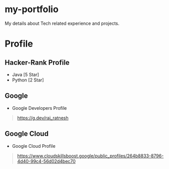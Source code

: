 # my-portfolio
My details about Tech related experience and projects.

# Profile

## Hacker-Rank Profile
- Java [5 Star]
- Python [2 Star]

## Google 
- Google Developers Profile
> https://g.dev/rai_ratnesh

## Google Cloud
- Google Cloud Profile
> https://www.cloudskillsboost.google/public_profiles/264b8833-8796-4d40-99c4-56d02d4bec70
